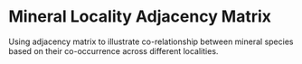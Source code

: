 # Mineral Locality Adjacency Matrix
Using adjacency matrix to illustrate co-relationship between mineral species based on their co-occurrence across different localities.
